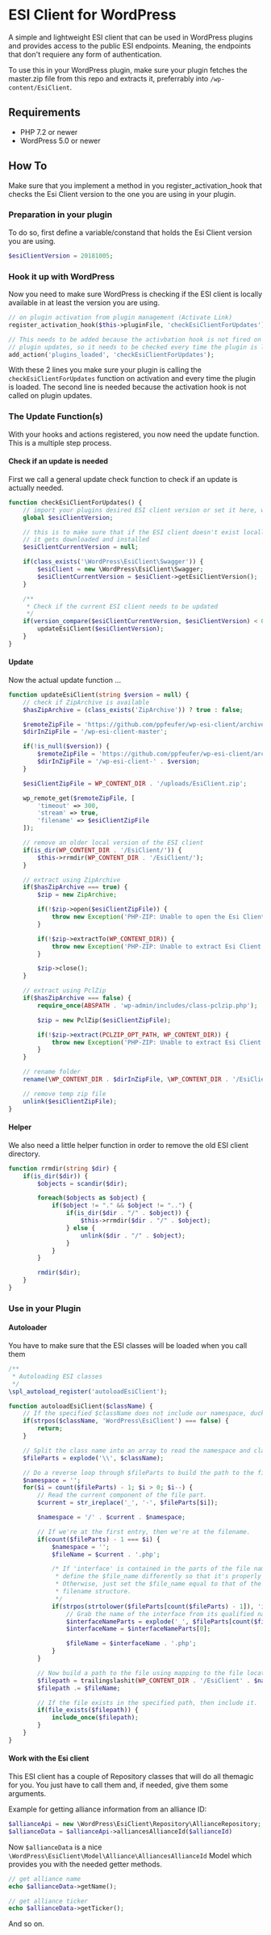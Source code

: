 # ESI Client for WordPress

A simple and lightweight ESI client that can be used in WordPress plugins and provides access to the public ESI endpoints. Meaning, the endpoints that don't requiere any form of authentication.

To use this in your WordPress plugin, make sure your plugin fetches the master.zip file from this repo and extracts it, preferrably into `/wp-content/EsiClient`.

## Requirements
- PHP 7.2 or newer
- WordPress 5.0 or newer

## How To
Make sure that you implement a method in you register_activation_hook that checks the Esi Client version to the one you are using in your plugin.

### Preparation in your plugin
To do so, first define a variable/constand that holds the Esi Client version you are using.

```php
$esiClientVersion = 20181005;
```

### Hook it up with WordPress
Now you need to make sure WordPress is checking if the ESI client is locally available in at least the version you are using.

```php
// on plugin activation from plugin management (Activate Link)
register_activation_hook($this->pluginFile, 'checkEsiClientForUpdates');

// This needs to be added because the activbation hook is not fired on
// plugin updates, so it needs to be checked every time the plugin is loaded
add_action('plugins_loaded', 'checkEsiClientForUpdates');
```

With these 2 lines you make sure your plugin is calling the `checkEsiClientForUpdates` function on activation and every time the plugin is loaded. The second line is needed because the activation hook is not called on plugin updates.

### The Update Function(s)
With your hooks and actions registered, you now need the update function. This is a multiple step process.

#### Check if an update is needed
First we call a general update check function to check if an update is actually needed.

```php
function checkEsiClientForUpdates() {
    // import your plugins desired ESI client version or set it here, what ever you like
    global $esiClientVersion;

    // this is to make sure that if the ESI client doesn't exist locally
    // it gets downloaded and installed
    $esiClientCurrentVersion = null;

    if(class_exists('\WordPress\EsiClient\Swagger')) {
        $esiClient = new \WordPress\EsiClient\Swagger;
        $esiClientCurrentVersion = $esiClient->getEsiClientVersion();
    }

    /**
     * Check if the current ESI client needs to be updated
     */
    if(version_compare($esiClientCurrentVersion, $esiClientVersion) < 0) {
        updateEsiClient($esiClientVersion);
    }
}
```

#### Update
Now the actual update function ...

```php
function updateEsiClient(string $version = null) {
    // check if ZipArchive is available
    $hasZipArchive = (class_exists('ZipArchive')) ? true : false;

    $remoteZipFile = 'https://github.com/ppfeufer/wp-esi-client/archive/master.zip';
    $dirInZipFile = '/wp-esi-client-master';

    if(!is_null($version)) {
        $remoteZipFile = 'https://github.com/ppfeufer/wp-esi-client/archive/v' . $version . '.zip';
        $dirInZipFile = '/wp-esi-client-' . $version;
    }

    $esiClientZipFile = WP_CONTENT_DIR . '/uploads/EsiClient.zip';

    wp_remote_get($remoteZipFile, [
        'timeout' => 300,
        'stream' => true,
        'filename' => $esiClientZipFile
    ]);

    // remove an older local version of the ESI client
    if(is_dir(WP_CONTENT_DIR . '/EsiClient/')) {
        $this->rrmdir(WP_CONTENT_DIR . '/EsiClient/');
    }

    // extract using ZipArchive
    if($hasZipArchive === true) {
        $zip = new ZipArchive;

        if(!$zip->open($esiClientZipFile)) {
            throw new Exception('PHP-ZIP: Unable to open the Esi Client zip file');
        }

        if(!$zip->extractTo(WP_CONTENT_DIR)) {
            throw new Exception('PHP-ZIP: Unable to extract Esi Client zip file');
        }

        $zip->close();
    }

    // extract using PclZip
    if($hasZipArchive === false) {
        require_once(ABSPATH . 'wp-admin/includes/class-pclzip.php');

        $zip = new PclZip($esiClientZipFile);

        if(!$zip->extract(PCLZIP_OPT_PATH, WP_CONTENT_DIR)) {
            throw new Exception('PHP-ZIP: Unable to extract Esi Client zip file');
        }
    }

    // rename folder
    rename(\WP_CONTENT_DIR . $dirInZipFile, \WP_CONTENT_DIR . '/EsiClient/');

    // remove temp zip file
    unlink($esiClientZipFile);
}
```

#### Helper
We also need a little helper function in order to remove the old ESI client directory.

```php
function rrmdir(string $dir) {
    if(is_dir($dir)) {
        $objects = scandir($dir);

        foreach($objects as $object) {
            if($object != "." && $object != "..") {
                if(is_dir($dir . "/" . $object)) {
                    $this->rrmdir($dir . "/" . $object);
                } else {
                    unlink($dir . "/" . $object);
                }
            }
        }

        rmdir($dir);
    }
}
```

### Use in your Plugin
#### Autoloader
You have to make sure that the ESI classes will be loaded when you call them

```php
/**
 * Autoloading ESI classes
 */
\spl_autoload_register('autoloadEsiClient');

function autoloadEsiClient($className) {
    // If the specified $className does not include our namespace, duck out.
    if(strpos($className, 'WordPress\EsiClient') === false) {
        return;
    }

    // Split the class name into an array to read the namespace and class.
    $fileParts = explode('\\', $className);

    // Do a reverse loop through $fileParts to build the path to the file.
    $namespace = '';
    for($i = count($fileParts) - 1; $i > 0; $i--) {
        // Read the current component of the file part.
        $current = str_ireplace('_', '-', $fileParts[$i]);

        $namespace = '/' . $current . $namespace;

        // If we're at the first entry, then we're at the filename.
        if(count($fileParts) - 1 === $i) {
            $namespace = '';
            $fileName = $current . '.php';

            /* If 'interface' is contained in the parts of the file name, then
             * define the $file_name differently so that it's properly loaded.
             * Otherwise, just set the $file_name equal to that of the class
             * filename structure.
             */
            if(strpos(strtolower($fileParts[count($fileParts) - 1]), 'interface')) {
                // Grab the name of the interface from its qualified name.
                $interfaceNameParts = explode('_', $fileParts[count($fileParts) - 1]);
                $interfaceName = $interfaceNameParts[0];

                $fileName = $interfaceName . '.php';
            }
        }

        // Now build a path to the file using mapping to the file location.
        $filepath = trailingslashit(WP_CONTENT_DIR . '/EsiClient' . $namespace);
        $filepath .= $fileName;

        // If the file exists in the specified path, then include it.
        if(file_exists($filepath)) {
            include_once($filepath);
        }
    }
}
```

#### Work with the Esi client
This ESI client has a couple of Repository classes that will do all themagic for you. You just have to call them and, if needed, give them some arguments.

Example for getting alliance information from an alliance ID:

```php
$allianceApi = new \WordPress\EsiClient\Repository\AllianceRepository;
$allianceData = $allianceApi->alliancesAllianceId($allianceId)
```

Now `$allianceData` is a nice `\WordPress\EsiClient\Model\Alliance\AlliancesAllianceId` Model which provides you with the needed getter methods.

```php
// get alliance name
echo $allianceData->getName();

// get alliance ticker
echo $allianceData->getTicker();
```

And so on.

